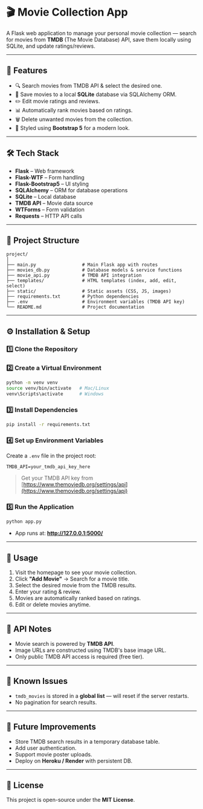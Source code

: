 # 🎬 Movie Collection App  
A Flask web application to manage your personal movie collection — search for movies from **TMDB** (The Movie Database) API, save them locally using SQLite, and update ratings/reviews.  

***

## 📌 Features
- 🔍 Search movies from TMDB API & select the desired one.
- 💾 Save movies to a local **SQLite** database via SQLAlchemy ORM.
- ✏️ Edit movie ratings and reviews.
- 📊 Automatically rank movies based on ratings.
- 🗑️ Delete unwanted movies from the collection.
- 🎨 Styled using **Bootstrap 5** for a modern look.

***

## 🛠️ Tech Stack
- **Flask** – Web framework
- **Flask-WTF** – Form handling
- **Flask-Bootstrap5** – UI styling
- **SQLAlchemy** – ORM for database operations
- **SQLite** – Local database
- **TMDB API** – Movie data source
- **WTForms** – Form validation
- **Requests** – HTTP API calls

***

## 📂 Project Structure
```
project/
│
├── main.py                 # Main Flask app with routes
├── movies_db.py            # Database models & service functions
├── movie_api.py            # TMDB API integration
├── templates/              # HTML templates (index, add, edit, select)
├── static/                 # Static assets (CSS, JS, images)
├── requirements.txt        # Python dependencies
├── .env                    # Environment variables (TMDB API key)
└── README.md               # Project documentation
```

***

## ⚙️ Installation & Setup

### **1️⃣ Clone the Repository**

### **2️⃣ Create a Virtual Environment**
```bash
python -m venv venv
source venv/bin/activate   # Mac/Linux
venv\Scripts\activate      # Windows
```

### **3️⃣ Install Dependencies**
```bash
pip install -r requirements.txt
```

### **4️⃣ Set up Environment Variables**
Create a `.env` file in the project root:
```env
TMDB_API=your_tmdb_api_key_here
```
> Get your TMDB API key from [https://www.themoviedb.org/settings/api](https://www.themoviedb.org/settings/api)

### **5️⃣ Run the Application**
```bash
python app.py
```
- App runs at: **http://127.0.0.1:5000/**

***

## 🚀 Usage
1. Visit the homepage to see your movie collection.
2. Click **"Add Movie"** → Search for a movie title.
3. Select the desired movie from the TMDB results.
4. Enter your rating & review.
5. Movies are automatically ranked based on ratings.
6. Edit or delete movies anytime.

***

## 📌 API Notes
- Movie search is powered by **TMDB API**.
- Image URLs are constructed using TMDB's base image URL.
- Only public TMDB API access is required (free tier).

***

## 🐛 Known Issues
- `tmdb_movies` is stored in a **global list** — will reset if the server restarts.  
- No pagination for search results.

***

## 🔮 Future Improvements
- Store TMDB search results in a temporary database table.
- Add user authentication.
- Support movie poster uploads.
- Deploy on **Heroku / Render** with persistent DB.

***

## 📜 License
This project is open-source under the **MIT License**.


